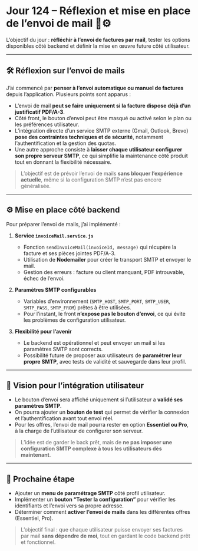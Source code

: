 # Jour 124 – Réflexion et mise en place de l’envoi de mail 📧⚙️

L’objectif du jour : **réfléchir à l’envoi de factures par mail**, tester les options disponibles côté backend et définir la mise en œuvre future côté utilisateur.

---

## 🛠️ Réflexion sur l’envoi de mails

J’ai commencé par **penser à l’envoi automatique ou manuel de factures** depuis l’application. Plusieurs points sont apparus :

* L’envoi de mail **peut se faire uniquement si la facture dispose déjà d’un justificatif PDF/A-3**.
* Côté front, le bouton d’envoi peut être masqué ou activé selon le plan ou les préférences utilisateur.
* L’intégration directe d’un service SMTP externe (Gmail, Outlook, Brevo) **pose des contraintes techniques et de sécurité**, notamment l’authentification et la gestion des quotas.
* Une autre approche consiste à **laisser chaque utilisateur configurer son propre serveur SMTP**, ce qui simplifie la maintenance côté produit tout en donnant la flexibilité nécessaire.

> L’objectif est de prévoir l’envoi de mails **sans bloquer l’expérience actuelle**, même si la configuration SMTP n’est pas encore généralisée.

---

## ⚙️ Mise en place côté backend

Pour préparer l’envoi de mails, j’ai implémenté :

1. **Service `invoiceMail.service.js`**

   * Fonction `sendInvoiceMail(invoiceId, message)` qui récupère la facture et ses pièces jointes PDF/A-3.
   * Utilisation de **Nodemailer** pour créer le transport SMTP et envoyer le mail.
   * Gestion des erreurs : facture ou client manquant, PDF introuvable, échec de l’envoi.

2. **Paramètres SMTP configurables**

   * Variables d’environnement (`SMTP_HOST`, `SMTP_PORT`, `SMTP_USER`, `SMTP_PASS`, `SMTP_FROM`) prêtes à être utilisées.
   * Pour l’instant, le front **n’expose pas le bouton d’envoi**, ce qui évite les problèmes de configuration utilisateur.

3. **Flexibilité pour l’avenir**

   * Le backend est opérationnel et peut envoyer un mail si les paramètres SMTP sont corrects.
   * Possibilité future de proposer aux utilisateurs de **paramétrer leur propre SMTP**, avec tests de validité et sauvegarde dans leur profil.

---

## 🔮 Vision pour l’intégration utilisateur

* Le bouton d’envoi sera affiché uniquement si l’utilisateur a **validé ses paramètres SMTP**.
* On pourra ajouter un **bouton de test** qui permet de vérifier la connexion et l’authentification avant tout envoi réel.
* Pour les offres, l’envoi de mail pourra rester en option **Essentiel ou Pro**, à la charge de l’utilisateur de configurer son serveur.

> L’idée est de garder le back prêt, mais de **ne pas imposer une configuration SMTP complexe à tous les utilisateurs dès maintenant**.

---

## 🚀 Prochaine étape

* Ajouter un **menu de paramétrage SMTP** côté profil utilisateur.
* Implémenter un **bouton “Tester la configuration”** pour vérifier les identifiants et l’envoi vers sa propre adresse.
* Déterminer comment **activer l’envoi de mails** dans les différentes offres (Essentiel, Pro).

> L’objectif final : que chaque utilisateur puisse envoyer ses factures par mail **sans dépendre de moi**, tout en gardant le code backend prêt et fonctionnel.
